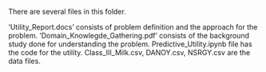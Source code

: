 There are several files in this folder. 

‘Utility_Report.docs’ consists of problem definition and the approach for the problem.
‘Domain_Knowlegde_Gathering.pdf’ consists of the background study done for understanding the problem.
Predictive_Utility.ipynb file has the code for the utility.
Class_III_Milk.csv, DANOY.csv, NSRGY.csv are the data files.
